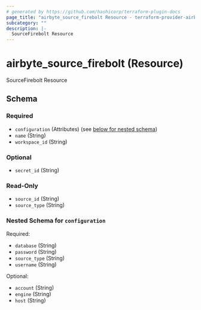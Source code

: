 ```yaml
---
# generated by https://github.com/hashicorp/terraform-plugin-docs
page_title: "airbyte_source_firebolt Resource - terraform-provider-airbyte-new"
subcategory: ""
description: |-
  SourceFirebolt Resource
---
```


# airbyte_source_firebolt (Resource)

SourceFirebolt Resource



<!-- schema generated by tfplugindocs -->
## Schema

### Required

- `configuration` (Attributes) (see [below for nested schema](#nestedatt--configuration))
- `name` (String)
- `workspace_id` (String)

### Optional

- `secret_id` (String)

### Read-Only

- `source_id` (String)
- `source_type` (String)

<a id="nestedatt--configuration"></a>
### Nested Schema for `configuration`

Required:

- `database` (String)
- `password` (String)
- `source_type` (String)
- `username` (String)

Optional:

- `account` (String)
- `engine` (String)
- `host` (String)


